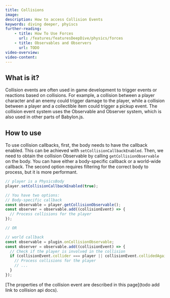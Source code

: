 ```yaml
---
title: Collisions
image: 
description: How to access Collision Events
keywords: diving deeper, phyiscs
further-reading:
    - title: How To Use Forces
      url: /features/featuresDeepDive/physics/forces
    - title: Observables and Observers
      url: TODO 
video-overview:
video-content:
---
```


## What is it?

Collision events are often used in game development to trigger events or reactions based on collisions. For example, a collision between a player character and an enemy could trigger damage to the player, while a collision between a player and a collectible item could trigger a pickup event. The collision event system uses the Observable and Observer system, which is also used in other parts of Babylon.js.

## How to use

To use collision callbacks, first, the body needs to have the callback enabled. This can be achieved with `setCollisionCallbackEnabled`. Then, we need to obtain the collision Observable by calling `getCollisionObservable` on the body. You can have either a body-specific callback or a world-wide callback. The second option requires filtering for the correct body to process, but it is more performant.

```javascript
// player is a PhysicsBody 
player.setCollisionCallbackEnabled(true);

// You have two options:
// Body-specific callback
const observable = player.getCollisionObservable();
const observer = observable.add((collisionEvent) => {
  // Process collisions for the player
});

// OR

// world callback
const observable = plugin.onCollisionObservable;
const observer = observable.add((collisionEvent) => {
  // Check if the player is involved in the collision
  if (collisionEvent.collider === player || collisionEvent.collidedAgainst === player) {
    // Process collisions for the player
    // ...
  } 
});
```

[The properties of the collision event are described in this page](todo add link to collision api docs).
